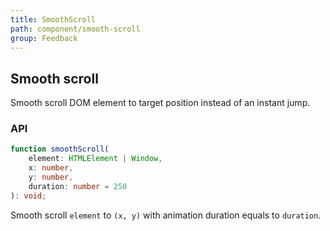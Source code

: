 ```yaml
---
title: SmoothScroll
path: component/smooth-scroll
group: Feedback
---
```


## Smooth scroll

Smooth scroll DOM element to target position instead of an instant jump.

### API

```ts
function smoothScroll(
	element: HTMLElement | Window,
	x: number,
	y: number,
	duration: number = 250
): void;
```

Smooth scroll `element` to `(x, y)` with animation duration equals to `duration`.
